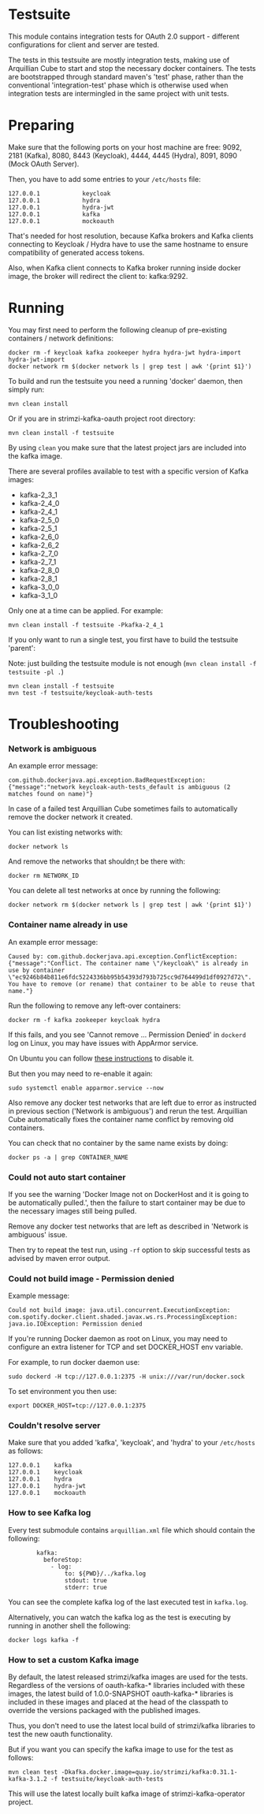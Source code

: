 Testsuite
=========

This module contains integration tests for OAuth 2.0 support - different configurations for client and server are tested.

The tests in this testsuite are mostly integration tests, making use of Arquillian Cube to start and stop the necessary docker 
containers. The tests are bootstrapped through standard maven's 'test' phase, rather than the conventional 'integration-test' 
phase which is otherwise used when integration tests are intermingled in the same project with unit tests. 


Preparing
=========

Make sure that the following ports on your host machine are free: 9092, 2181 (Kafka), 8080, 8443 (Keycloak), 4444, 4445 (Hydra), 8091, 8090 (Mock OAuth Server).

Then, you have to add some entries to your `/etc/hosts` file:

    127.0.0.1            keycloak
    127.0.0.1            hydra
    127.0.0.1            hydra-jwt
    127.0.0.1            kafka
    127.0.0.1            mockoauth

That's needed for host resolution, because Kafka brokers and Kafka clients connecting to Keycloak / Hydra have to use the 
same hostname to ensure compatibility of generated access tokens.

Also, when Kafka client connects to Kafka broker running inside docker image, the broker will redirect the client to: kafka:9292.


Running
=======

You may first need to perform the following cleanup of pre-existing containers / network definitions:

    docker rm -f keycloak kafka zookeeper hydra hydra-jwt hydra-import hydra-jwt-import
    docker network rm $(docker network ls | grep test | awk '{print $1}')
    
To build and run the testsuite you need a running 'docker' daemon, then simply run:

    mvn clean install

Or if you are in strimzi-kafka-oauth project root directory:

    mvn clean install -f testsuite

By using `clean` you make sure that the latest project jars are included into the kafka image.

There are several profiles available to test with a specific version of Kafka images:

- kafka-2_3_1
- kafka-2_4_0
- kafka-2_4_1
- kafka-2_5_0
- kafka-2_5_1
- kafka-2_6_0
- kafka-2_6_2
- kafka-2_7_0
- kafka-2_7_1
- kafka-2_8_0
- kafka-2_8_1
- kafka-3_0_0
- kafka-3_1_0

Only one at a time can be applied. For example:
 
    mvn clean install -f testsuite -Pkafka-2_4_1

If you only want to run a single test, you first have to build the testsuite 'parent':

Note: just building the testsuite module is not enough (`mvn clean install -f testsuite -pl .`)

    mvn clean install -f testsuite
    mvn test -f testsuite/keycloak-auth-tests


Troubleshooting
===============

### Network is ambiguous

An example error message:

    com.github.dockerjava.api.exception.BadRequestException: {"message":"network keycloak-auth-tests_default is ambiguous (2 matches found on name)"}

In case of a failed test Arquillian Cube sometimes fails to automatically remove the docker network it created.

You can list existing networks with:

    docker network ls

And remove the networks that shouldn;t be there with:

    docker rm NETWORK_ID

You can delete all test networks at once by running the following:

    docker network rm $(docker network ls | grep test | awk '{print $1}')


### Container name already in use

An example error message:

    Caused by: com.github.dockerjava.api.exception.ConflictException: {"message":"Conflict. The container name \"/keycloak\" is already in use by container \"ec9246b84b811e6fdc5224336bb95b54393d793b725cc9d764499d1df0927d72\". You have to remove (or rename) that container to be able to reuse that name."}

Run the following to remove any left-over containers:

    docker rm -f kafka zookeeper keycloak hydra

If this fails, and you see 'Cannot remove ... Permission Denied' in `dockerd` log on Linux, you may have issues with AppArmor service.

On Ubuntu you can follow [these instructions](https://bugs.launchpad.net/ubuntu/+source/snapd/+bug/1803476/comments/21) to disable it.

But then you may need to re-enable it again:
    
    sudo systemctl enable apparmor.service --now

Also remove any docker test networks that are left due to error as instructed in previous section ('Network is ambiguous') and rerun the test. 
Arquillian Cube automatically fixes the container name conflict by removing old containers.

You can check that no container by the same name exists by doing:

    docker ps -a | grep CONTAINER_NAME


### Could not auto start container

If you see the warning 'Docker Image not on DockerHost and it is going to be automatically pulled.', then the failure to start container may be due to the necessary images still being pulled.

Remove any docker test networks that are left as described in 'Network is ambiguous' issue.

Then try to repeat the test run, using `-rf` option to skip successful tests as advised by maven error output.


### Could not build image - Permission denied

Example message:

    Could not build image: java.util.concurrent.ExecutionException: com.spotify.docker.client.shaded.javax.ws.rs.ProcessingException: java.io.IOException: Permission denied

If you're running Docker daemon as root on Linux, you may need to configure an extra listener for TCP and set DOCKER_HOST env variable.

For example, to run docker daemon use:

    sudo dockerd -H tcp://127.0.0.1:2375 -H unix:///var/run/docker.sock

To set environment you then use:

    export DOCKER_HOST=tcp://127.0.0.1:2375


### Couldn't resolve server

Make sure that you added 'kafka', 'keycloak', and 'hydra' to your `/etc/hosts` as follows:

    127.0.0.1    kafka
    127.0.0.1    keycloak
    127.0.0.1    hydra
    127.0.0.1    hydra-jwt
    127.0.0.1    mockoauth


### How to see Kafka log

Every test submodule contains `arquillian.xml` file which should contain the following:

            kafka:
              beforeStop:
                - log:
                    to: ${PWD}/../kafka.log
                    stdout: true
                    stderr: true

You can see the complete kafka log of the last executed test in `kafka.log`.

Alternatively, you can watch the kafka log as the test is executing by running in another shell the following:

    docker logs kafka -f

### How to set a custom Kafka image

By default, the latest released strimzi/kafka images are used for the tests. Regardless of the versions of oauth-kafka-* 
libraries included with these images, the latest build of 1.0.0-SNAPSHOT oauth-kafka-* libraries is included in these images and
 placed at the head of the classpath to override the versions packaged with the published images.
  
Thus, you don't need to use the latest local build of strimzi/kafka libraries to test the new oauth functionality.

But if you want you can specify the kafka image to use for the test as follows:

    mvn clean test -Dkafka.docker.image=quay.io/strimzi/kafka:0.31.1-kafka-3.1.2 -f testsuite/keycloak-auth-tests

This will use the latest locally built kafka image of strimzi-kafka-operator project.
